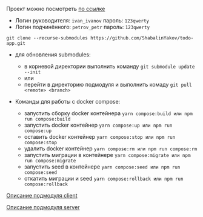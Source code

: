 Проект можно посмотреть [по ссылке](https://todo-app-shabalinyakov.amvera.io)

- Логин руководителя: `ivan_ivanov` пароль: `123qwerty`
- Логин подчинённого: `petrov_petr` пароль: `123qwerty`

`git clone --recurse-submodules https://github.com/ShabalinYakov/todo-app.git`

- для обновления submodules:

  - в корневой директории выполнить команду `git submodule update --init`
  - или
  - перейти в директорию подмодуля и выполнить комаду `git pull <remote> <branch>`

- Команды для работы с docker compose:

  - запустить сборку docker контейнера `yarn compose:build или npm run compose:build`
  - запустить docker контейнер `yarn compose:up или npm run compose:up`
  - оставить docker контейнер `yarn compose:stop или npm run compose:stop`
  - удалить docker контейнер `yarn compose:rm или npm run compose:rm`
  - запустить миграции в контейнере `yarn compose:migrate или npm run compose:migrate`
  - запустить seed в контейнере `yarn compose:seed или npm run compose:seed`
  - откатить миграции и seed `yarn compose:rollback или npm run compose:rollback`

[Описание подмодуля client](https://github.com/ShabalinYakov/todo-app-client/blob/master/README.md)

[Описание подмодуля server](https://github.com/ShabalinYakov/todo-app-server/blob/master/README.md)
